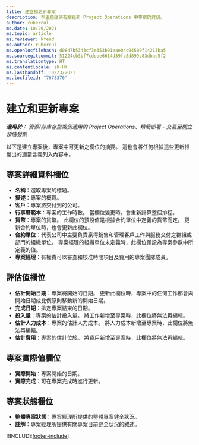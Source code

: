 ```yaml
---
title: 建立和更新專案
description: 本主題提供有關更新 Project Operations 中專案的資訊。
author: ruhercul
ms.date: 10/20/2021
ms.topic: article
ms.reviewer: kfend
ms.author: ruhercul
ms.openlocfilehash: d0847b5343cf3e353b91eae04c94509f14213ba5
ms.sourcegitcommit: 51224cb3bf7cdeae6614d39fc8d899c83dbad5f2
ms.translationtype: HT
ms.contentlocale: zh-HK
ms.lasthandoff: 10/23/2021
ms.locfileid: "7678376"
---
```

# <a name="create-and-update-a-project"></a>建立和更新專案

_**適用於：** 資源/非庫存型案例適用的 Project Operations、精簡部署 - 交易至開立預估發票_

以下是建立專案後，專案中可更新之欄位的摘要。 這也會將任何根據這些更新推斷出的適當含義列入內容中。

## <a name="project-detail-fields"></a>專案詳細資料欄位

- **名稱**：選取專案的標題。
- **描述**：專案的概觀。
- **客戶**：專案將交付到的公司。
- **行事曆範本**：專案的工作時數。 當欄位變更時，會重新計算整個排程。
- **貨幣**：專案的貨幣。 此欄位的預設值是根據合約單位中定義的貨幣而定。 更新合約單位時，也會更新此欄位。
- **合約單位**：代表公司中主要負責贏得銷售和管理客戶工作與服務交付之群組或部門的組織單位。  專案經理的組織單位未定義時，此欄位預設為專案參數中所定義的值。
- **專案經理**：有權責可以審查和核准時間項目及費用的專案團隊成員。

## <a name="estimate-fields"></a>評估值欄位

- **估計開始日期**：專案將開始的日期。 更新此欄位時，專案中的任何工作都會與開始日期成比例原則移動新的開始日期。
- **完成日期**：排定專案結束的日期。
- **投入量**：專案的估計投入量。 將工作新增至專案時，此欄位將無法再編輯。
- **估計人力成本**：專案的估計人力成本。 將人力成本新增至專案時，此欄位將無法再編輯。
- **估計費用**：專案的估計位於。 將費用新增至專案時，此欄位將無法再編輯。

## <a name="project-actual-fields"></a>專案實際值欄位
- **實際開始**：專案開始的日期。
- **實際完成**：可在專案完成時進行更新。

## <a name="project-status-fields"></a>專案狀態欄位

- **整體專案狀態**：專案經理所提供的整體專案健全狀況。
- **註解**：專案經理所提供有關專案目前健全狀況的敘述。



[!INCLUDE[footer-include](../includes/footer-banner.md)]
